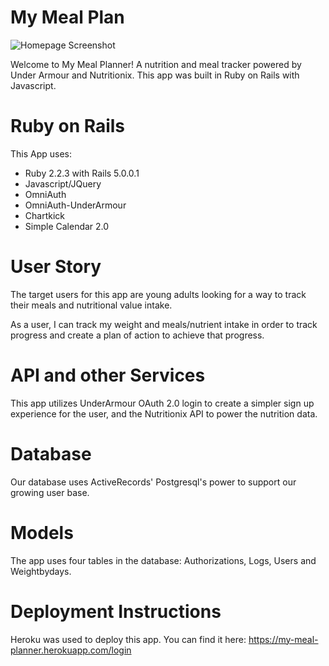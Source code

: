 # My Meal Plan
![Homepage Screenshot](https://github.com/michellebrant/my-meal-planner/blob/master/MMP.png)

Welcome to My Meal Planner! A nutrition and meal tracker powered by Under Armour and Nutritionix. This app was built in Ruby on Rails with Javascript. 

# Ruby on Rails

This App uses:
- Ruby 2.2.3 with Rails 5.0.0.1 
- Javascript/JQuery
- OmniAuth
- OmniAuth-UnderArmour 
- Chartkick
- Simple Calendar 2.0

# User Story

The target users for this app are young adults looking for a way to track their meals and nutritional value intake.

As a user, I can track my weight and meals/nutrient intake in order to track progress and create a plan of action to achieve that progress.


# API and other Services

This app utilizes UnderArmour OAuth 2.0 login to create a simpler sign up experience for the user, and the Nutritionix API to power the nutrition data.

# Database

Our database uses ActiveRecords' Postgresql's power to support our growing user base.

# Models

The app uses four tables in the database: Authorizations, Logs, Users and Weightbydays.

# Deployment Instructions

Heroku was used to deploy this app. You can find it here: https://my-meal-planner.herokuapp.com/login

